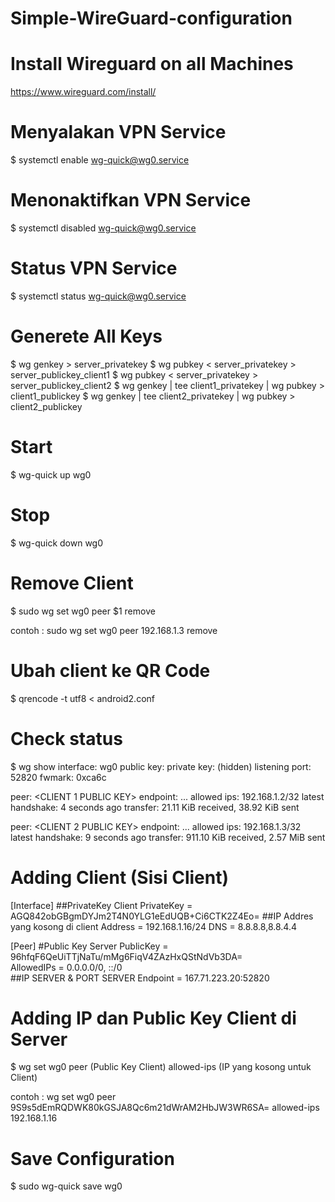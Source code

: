 # Simple-WireGuard-configuration

# Install Wireguard on all Machines
https://www.wireguard.com/install/

# Menyalakan VPN Service

  $ systemctl enable wg-quick@wg0.service
  
# Menonaktifkan VPN Service

  $ systemctl disabled wg-quick@wg0.service
  
# Status VPN Service

  $ systemctl status wg-quick@wg0.service

# Generete All Keys

  $ wg genkey > server_privatekey
  $ wg pubkey < server_privatekey > server_publickey_client1
  $ wg pubkey < server_privatekey > server_publickey_client2
  $ wg genkey | tee client1_privatekey | wg pubkey > client1_publickey
  $ wg genkey | tee client2_privatekey | wg pubkey > client2_publickey

# Start

  $ wg-quick up wg0

# Stop 

  $ wg-quick down wg0

# Remove Client

  $ sudo wg set wg0 peer $1 remove
  
  contoh : sudo wg set wg0 peer 192.168.1.3 remove
  
# Ubah client ke QR Code

  $ qrencode -t utf8 < android2.conf

# Check status

  $ wg show
  interface: wg0
    public key: <SERVER PUBLIC KEY>
    private key: (hidden)
    listening port: 52820
    fwmark: 0xca6c

  peer: <CLIENT 1 PUBLIC KEY>
    endpoint: ...
    allowed ips: 192.168.1.2/32
    latest handshake: 4 seconds ago
    transfer: 21.11 KiB received, 38.92 KiB sent

  peer: <CLIENT 2 PUBLIC KEY>
    endpoint: ...
    allowed ips: 192.168.1.3/32
    latest handshake: 9 seconds ago
    transfer: 911.10 KiB received, 2.57 MiB sent
  
# Adding Client (Sisi Client)
  
  [Interface]
  ##PrivateKey Client
  PrivateKey = AGQ842obGBgmDYJm2T4N0YLG1eEdUQB+Ci6CTK2Z4Eo=
  ##IP Addres yang kosong di client
  Address = 192.168.1.16/24
  DNS = 8.8.8.8,8.8.4.4

  [Peer]
  #Public Key Server 
  PublicKey = 96hfqF6QeUiTTjNaTu/mMg6FiqV4ZAzHxQStNdVb3DA= <br>
  AllowedIPs = 0.0.0.0/0, ::/0 <br>
  ##IP SERVER & PORT SERVER
  Endpoint = 167.71.223.20:52820
  
 # Adding IP dan Public Key Client di Server
 
  $ wg set wg0 peer (Public Key Client) allowed-ips (IP yang kosong untuk Client)

   contoh : wg set wg0 peer 9S9s5dEmRQDWK80kGSJA8Qc6m21dWrAM2HbJW3WR6SA= allowed-ips 192.168.1.16
   
 # Save Configuration
 
  $ sudo wg-quick save wg0
 
 
